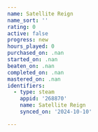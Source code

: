 ```yaml
---
name: Satellite Reign
name_sort: ''
rating: 0
active: false
progress: new
hours_played: 0
purchased_on: .nan
started_on: .nan
beaten_on: .nan
completed_on: .nan
mastered_on: .nan
identifiers:
  - type: steam
    appid: '268870'
    name: Satellite Reign
    synced_on: '2024-10-10'

---
```

